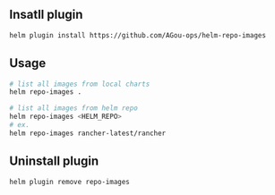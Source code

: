 ## Insatll plugin

```bash
helm plugin install https://github.com/AGou-ops/helm-repo-images
```

## Usage

```bash
# list all images from local charts
helm repo-images .

# list all images from helm repo
helm repo-images <HELM_REPO>
# ex.
helm repo-images rancher-latest/rancher
```

## Uninstall plugin

```bash
helm plugin remove repo-images
```
